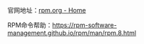 



官网地址：[rpm.org - Home](https://rpm.org/index.html)

RPM命令帮助：https://rpm-software-management.github.io/rpm/man/rpm.8.html